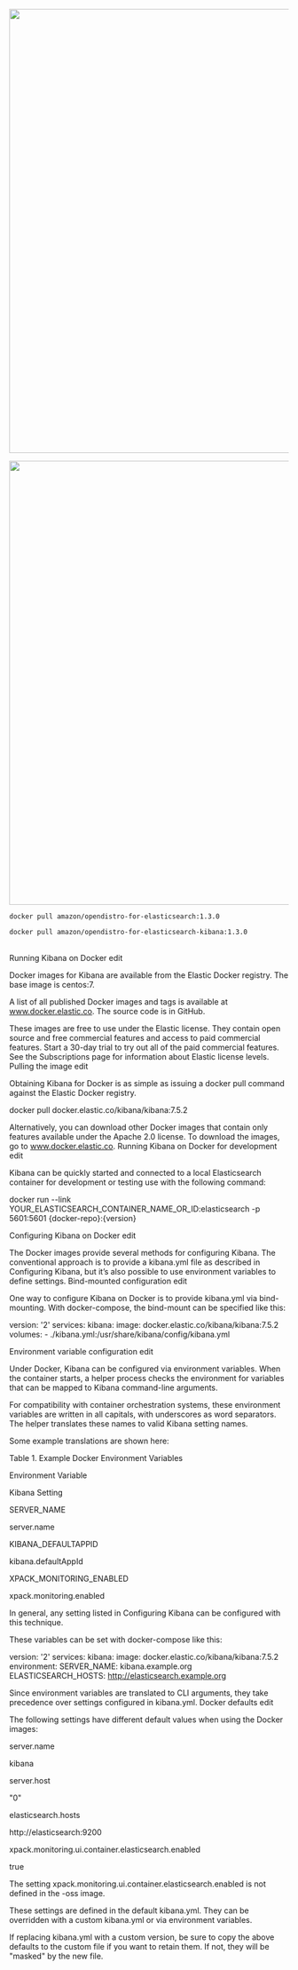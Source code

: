 <p align="center"><img src="https://github.com/c4pt000/Kibana-docker-endpoint-WIP/raw/master/kibana-goals-docker-modular1.png" width="800"></p>
<p align="center"><img src="https://raw.githubusercontent.com/c4pt000/Kibana-docker-endpoint-WIP/master/kibana-maps-endpoints-goals-docker2.png" width="800"></p>






```
docker pull amazon/opendistro-for-elasticsearch:1.3.0

docker pull amazon/opendistro-for-elasticsearch-kibana:1.3.0
```
<br>
Running Kibana on Docker
edit

Docker images for Kibana are available from the Elastic Docker registry. The base image is centos:7.

A list of all published Docker images and tags is available at www.docker.elastic.co. The source code is in GitHub.

These images are free to use under the Elastic license. They contain open source and free commercial features and access to paid commercial features. Start a 30-day trial to try out all of the paid commercial features. See the Subscriptions page for information about Elastic license levels.
Pulling the image
edit

Obtaining Kibana for Docker is as simple as issuing a docker pull command against the Elastic Docker registry.

docker pull docker.elastic.co/kibana/kibana:7.5.2

Alternatively, you can download other Docker images that contain only features available under the Apache 2.0 license. To download the images, go to www.docker.elastic.co.
Running Kibana on Docker for development
edit

Kibana can be quickly started and connected to a local Elasticsearch container for development or testing use with the following command:

docker run --link YOUR_ELASTICSEARCH_CONTAINER_NAME_OR_ID:elasticsearch -p 5601:5601 {docker-repo}:{version}

Configuring Kibana on Docker
edit

The Docker images provide several methods for configuring Kibana. The conventional approach is to provide a kibana.yml file as described in Configuring Kibana, but it’s also possible to use environment variables to define settings.
Bind-mounted configuration
edit

One way to configure Kibana on Docker is to provide kibana.yml via bind-mounting. With docker-compose, the bind-mount can be specified like this:

version: '2'
services:
  kibana:
    image: docker.elastic.co/kibana/kibana:7.5.2
    volumes:
      - ./kibana.yml:/usr/share/kibana/config/kibana.yml

Environment variable configuration
edit

Under Docker, Kibana can be configured via environment variables. When the container starts, a helper process checks the environment for variables that can be mapped to Kibana command-line arguments.

For compatibility with container orchestration systems, these environment variables are written in all capitals, with underscores as word separators. The helper translates these names to valid Kibana setting names.

Some example translations are shown here:

Table 1. Example Docker Environment Variables

Environment Variable
	

Kibana Setting

SERVER_NAME
	

server.name

KIBANA_DEFAULTAPPID
	

kibana.defaultAppId

XPACK_MONITORING_ENABLED
	

xpack.monitoring.enabled

In general, any setting listed in Configuring Kibana can be configured with this technique.

These variables can be set with docker-compose like this:

version: '2'
services:
  kibana:
    image: docker.elastic.co/kibana/kibana:7.5.2
    environment:
      SERVER_NAME: kibana.example.org
      ELASTICSEARCH_HOSTS: http://elasticsearch.example.org

Since environment variables are translated to CLI arguments, they take precedence over settings configured in kibana.yml.
Docker defaults
edit

The following settings have different default values when using the Docker images:

server.name
	

kibana

server.host
	

"0"

elasticsearch.hosts
	

http://elasticsearch:9200

xpack.monitoring.ui.container.elasticsearch.enabled
	

true

The setting xpack.monitoring.ui.container.elasticsearch.enabled is not defined in the -oss image.

These settings are defined in the default kibana.yml. They can be overridden with a custom kibana.yml or via environment variables.

If replacing kibana.yml with a custom version, be sure to copy the above defaults to the custom file if you want to retain them. If not, they will be "masked" by the new file.
